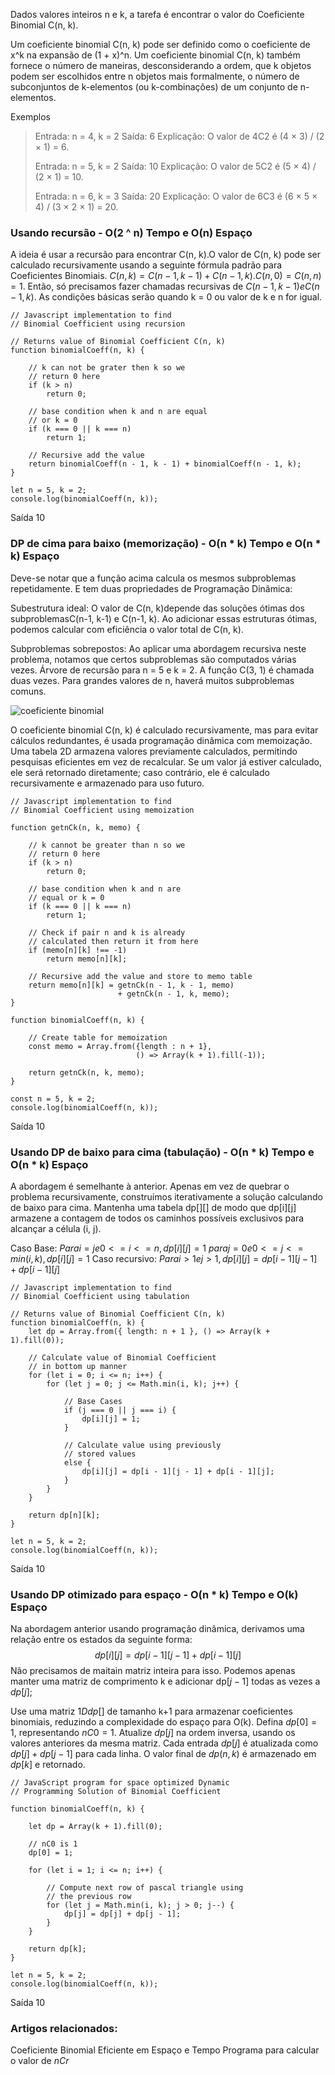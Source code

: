 Dados valores inteiros n e k, a tarefa é encontrar o valor do Coeficiente Binomial C(n, k).

Um coeficiente binomial C(n, k) pode ser definido como o coeficiente de x^k na expansão de (1 + x)^n.
Um coeficiente binomial C(n, k) também fornece o número de maneiras, desconsiderando a ordem, que k objetos podem ser escolhidos entre n objetos mais formalmente, o número de subconjuntos de k-elementos (ou k-combinações) de um conjunto de n-elementos.

Exemplos
> Entrada: n = 4, k = 2
> Saída: 6
> Explicação: O valor de 4C2 é (4 × 3) / (2 × 1) = 6.
> 
> Entrada: n = 5, k = 2
> Saída: 10
> Explicação: O valor de 5C2 é (5 × 4) / (2 × 1) = 10.
> 
> Entrada: n = 6, k = 3
> Saída: 20
> Explicação: O valor de 6C3 é (6 × 5 × 4) / (3 × 2 × 1) = 20.


### Usando recursão - O(2 ^ n) Tempo e O(n) Espaço

 A ideia é usar a recursão para encontrar C(n, k).O valor de C(n, k) pode ser  calculado recursivamente usando a seguinte fórmula padrão para Coeficientes Binomiais. $C(n, k) = C(n-1, k-1) + C(n-1, k). C(n, 0) = C(n, n) = 1$. Então, só precisamos fazer chamadas recursivas de $C(n-1, k-1) e C(n - 1, k)$. As condições básicas serão quando k = 0 ou valor de k e n for igual. 

```
// Javascript implementation to find 
// Binomial Coefficient using recursion

// Returns value of Binomial Coefficient C(n, k)
function binomialCoeff(n, k) {

    // k can not be grater then k so we 
    // return 0 here
    if (k > n)
        return 0;
        
    // base condition when k and n are equal
    // or k = 0
    if (k === 0 || k === n)
        return 1;

    // Recursive add the value 
    return binomialCoeff(n - 1, k - 1) + binomialCoeff(n - 1, k);
}

let n = 5, k = 2;
console.log(binomialCoeff(n, k));
```

Saída
10

### DP de cima para baixo (memorização) - O(n * k) Tempo e O(n * k) Espaço

Deve-se notar que a função acima calcula os mesmos subproblemas repetidamente. E tem duas propriedades de Programação Dinâmica:

Subestrutura ideal: 
O valor de C(n, k)depende das soluções ótimas dos subproblemasC(n-1, k-1) e C(n-1, k). Ao adicionar essas estruturas ótimas, podemos calcular com eficiência o valor total de C(n, k).

Subproblemas sobrepostos: 
Ao aplicar uma abordagem recursiva neste problema, notamos que certos subproblemas são computados várias vezes. Árvore de recursão para n = 5 e k = 2. A função C(3, 1) é chamada duas vezes. Para grandes valores de n, haverá muitos subproblemas comuns.

![coeficiente binomial](https://media.geeksforgeeks.org/wp-content/uploads/20241107164853898200/binomial-coefficient.webp)

O coeficiente binomial C(n, k) é calculado recursivamente, mas para evitar cálculos redundantes, é usada programação dinâmica com memoização. Uma tabela 2D armazena valores previamente calculados, permitindo pesquisas eficientes em vez de recalcular. Se um valor já estiver calculado, ele será retornado diretamente; caso contrário, ele é calculado recursivamente e armazenado para uso futuro.

```
// Javascript implementation to find
// Binomial Coefficient using memoization

function getnCk(n, k, memo) {

    // k cannot be greater than n so we
    // return 0 here
    if (k > n)
        return 0;

    // base condition when k and n are 
    // equal or k = 0
    if (k === 0 || k === n)
        return 1;

    // Check if pair n and k is already
    // calculated then return it from here
    if (memo[n][k] !== -1)
        return memo[n][k];

    // Recursive add the value and store to memo table
    return memo[n][k] = getnCk(n - 1, k - 1, memo)
                        + getnCk(n - 1, k, memo);
}

function binomialCoeff(n, k) {

    // Create table for memoization
    const memo = Array.from({length : n + 1},
                            () => Array(k + 1).fill(-1));

    return getnCk(n, k, memo);
}

const n = 5, k = 2;
console.log(binomialCoeff(n, k));
```

Saída
10

### Usando DP de baixo para cima (tabulação) - O(n * k) Tempo e O(n * k) Espaço

A abordagem é semelhante à anterior. Apenas em vez de quebrar o problema recursivamente, construímos iterativamente a solução calculando de baixo para cima. Mantenha uma tabela  dp[][] de modo que  dp[i][j] armazene a contagem de todos os caminhos possíveis exclusivos para alcançar a célula (i, j).

Caso Base:
$Para i = j e 0 <= i <= n , dp[i][j] = 1$ 
$para j = 0 e 0 <= j <= min(i, k) , dp[i][j] = 1$
Caso recursivo: 
$Para i > 1 e j > 1 , dp[i][j] = dp[i-1][j-1] + dp[i-1][j]$

```
// Javascript implementation to find 
// Binomial Coefficient using tabulation

// Returns value of Binomial Coefficient C(n, k)
function binomialCoeff(n, k) {
    let dp = Array.from({ length: n + 1 }, () => Array(k + 1).fill(0));

    // Calculate value of Binomial Coefficient
    // in bottom up manner
    for (let i = 0; i <= n; i++) {
        for (let j = 0; j <= Math.min(i, k); j++) {
        
            // Base Cases
            if (j === 0 || j === i) {
                dp[i][j] = 1;
            }

            // Calculate value using previously
            // stored values
            else {
                dp[i][j] = dp[i - 1][j - 1] + dp[i - 1][j];
            }
        }
    }

    return dp[n][k];
}

let n = 5, k = 2;
console.log(binomialCoeff(n, k));
```

Saída
10

### Usando DP otimizado para espaço - O(n * k) Tempo e O(k) Espaço

Na abordagem anterior usando programação dinâmica, derivamos uma relação entre os estados da seguinte forma:
$$
dp[i][j] = dp[i-1][j-1]+dp[i-1][j]
$$
Não precisamos de maitain matriz inteira para isso. Podemos apenas manter uma matriz de comprimento k e adicionar dp$[j-1]$ todas as vezes a $dp[j]$;

Use uma matriz $1D dp[]$ de tamanho k+1 para armazenar coeficientes binomiais, reduzindo a complexidade do espaço para O(k).
Defina $dp[0] = 1$, representando $nC0=1$.
Atualize $dp[j]$ na ordem inversa, usando os  valores anteriores da mesma matriz.
Cada entrada $dp[j]$ é atualizada como $dp[j] + dp[j-1]$ para cada linha.
O valor final de $dp(n,k)$ é armazenado em $dp[k]$ e retornado.

```
// JavaScript program for space optimized Dynamic
// Programming Solution of Binomial Coefficient

function binomialCoeff(n, k) {

    let dp = Array(k + 1).fill(0);

    // nC0 is 1
    dp[0] = 1;

    for (let i = 1; i <= n; i++) {
    
        // Compute next row of pascal triangle using
        // the previous row
        for (let j = Math.min(i, k); j > 0; j--) {
            dp[j] = dp[j] + dp[j - 1];
        }
    }

    return dp[k];
}

let n = 5, k = 2;
console.log(binomialCoeff(n, k));
```


Saída
10

### Artigos relacionados:

Coeficiente Binomial Eficiente em Espaço e Tempo
Programa para calcular o valor de $nCr$
